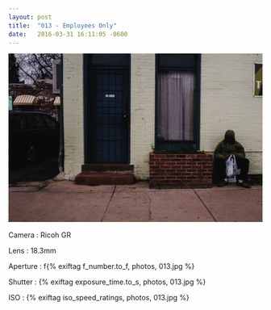 ```yaml
---
layout: post
title:  "013 - Employees Only"
date:   2016-03-31 16:11:05 -0600
---
```


![013 - Employees Only](/photos/013.jpg)

Camera
: Ricoh GR

Lens
: 18.3mm

Aperture
: f{% exiftag f_number.to_f, photos, 013.jpg %}

Shutter
: {% exiftag exposure_time.to_s, photos, 013.jpg %}

ISO
: {% exiftag iso_speed_ratings, photos, 013.jpg %}
